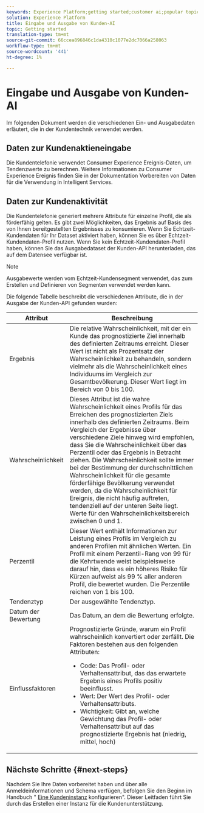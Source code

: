```yaml
---
keywords: Experience Platform;getting started;customer ai;popular topics
solution: Experience Platform
title: Eingabe und Ausgabe von Kunden-AI
topic: Getting started
translation-type: tm+mt
source-git-commit: 66ccea896846c1da4310c1077e2dc7066a258063
workflow-type: tm+mt
source-wordcount: '441'
ht-degree: 1%

---
```



# Eingabe und Ausgabe von Kunden-AI

Im folgenden Dokument werden die verschiedenen Ein- und Ausgabedaten erläutert, die in der Kundentechnik verwendet werden.

## Daten zur Kundenaktieneingabe

Die Kundentelefonie verwendet Consumer Experience Ereignis-Daten, um Tendenzwerte zu berechnen. Weitere Informationen zu Consumer Experience Ereignis finden Sie in der Dokumentation [](../data-preparation.md)Vorbereiten von Daten für die Verwendung in Intelligent Services.

## Daten zur Kundenaktivität

Die Kundentelefonie generiert mehrere Attribute für einzelne Profil, die als förderfähig gelten. Es gibt zwei Möglichkeiten, das Ergebnis auf Basis des von Ihnen bereitgestellten Ergebnisses zu konsumieren. Wenn Sie Echtzeit-Kundendaten für Ihr Dataset aktiviert haben, können Sie es über Echtzeit-Kundendaten-Profil nutzen. Wenn Sie kein Echtzeit-Kundendaten-Profil haben, können Sie das Ausgabedataset der Kunden-API herunterladen, das auf dem Datensee verfügbar ist.

>[!NOTE]
>Ausgabewerte werden vom Echtzeit-Kundensegment verwendet, das zum Erstellen und Definieren von Segmenten verwendet werden kann.

Die folgende Tabelle beschreibt die verschiedenen Attribute, die in der Ausgabe der Kunden-API gefunden wurden:

| Attribut | Beschreibung |
| ----- | ----------- |
| Ergebnis | Die relative Wahrscheinlichkeit, mit der ein Kunde das prognostizierte Ziel innerhalb des definierten Zeitraums erreicht. Dieser Wert ist nicht als Prozentsatz der Wahrscheinlichkeit zu behandeln, sondern vielmehr als die Wahrscheinlichkeit eines Individuums im Vergleich zur Gesamtbevölkerung. Dieser Wert liegt im Bereich von 0 bis 100. |
| Wahrscheinlichkeit | Dieses Attribut ist die wahre Wahrscheinlichkeit eines Profils für das Erreichen des prognostizierten Ziels innerhalb des definierten Zeitraums. Beim Vergleich der Ergebnisse über verschiedene Ziele hinweg wird empfohlen, dass Sie die Wahrscheinlichkeit über das Perzentil oder das Ergebnis in Betracht ziehen. Die Wahrscheinlichkeit sollte immer bei der Bestimmung der durchschnittlichen Wahrscheinlichkeit für die gesamte förderfähige Bevölkerung verwendet werden, da die Wahrscheinlichkeit für Ereignis, die nicht häufig auftreten, tendenziell auf der unteren Seite liegt. Werte für den Wahrscheinlichkeitsbereich zwischen 0 und 1. |
| Perzentil | Dieser Wert enthält Informationen zur Leistung eines Profils im Vergleich zu anderen Profilen mit ähnlichen Werten. Ein Profil mit einem Perzentil-Rang von 99 für die Kehrtwende weist beispielsweise darauf hin, dass es ein höheres Risiko für Kürzen aufweist als 99 % aller anderen Profil, die bewertet wurden. Die Perzentile reichen von 1 bis 100. |
| Tendenztyp | Der ausgewählte Tendenztyp. |
| Datum der Bewertung | Das Datum, an dem die Bewertung erfolgte. |
| Einflussfaktoren | Prognostizierte Gründe, warum ein Profil wahrscheinlich konvertiert oder zerfällt. Die Faktoren bestehen aus den folgenden Attributen:<ul><li>Code: Das Profil- oder Verhaltensattribut, das das erwartete Ergebnis eines Profils positiv beeinflusst. </li><li>Wert: Der Wert des Profil- oder Verhaltensattributs.</li><li>Wichtigkeit: Gibt an, welche Gewichtung das Profil- oder Verhaltensattribut auf das prognostizierte Ergebnis hat (niedrig, mittel, hoch)</li></ul> |

## Nächste Schritte {#next-steps}

Nachdem Sie Ihre Daten vorbereitet haben und über alle Anmeldeinformationen und Schema verfügen, befolgen Sie den Beginn im Handbuch &quot; [Eine Kundeninstanz](./user-guide/configure.md) konfigurieren&quot;. Dieser Leitfaden führt Sie durch das Erstellen einer Instanz für die Kundenunterstützung.